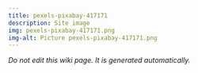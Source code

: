 ```yaml
---
title: pexels-pixabay-417171
description: Site image
img: pexels-pixabay-417171.png
img-alt: Picture pexels-pixabay-417171.png
---
```


_Do not edit this wiki page. It is generated automatically._ 

